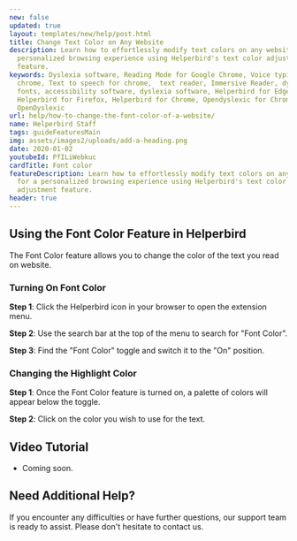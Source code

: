 ```yaml
---
new: false
updated: true
layout: templates/new/help/post.html
title: Change Text Color on Any Website
description: Learn how to effortlessly modify text colors on any website for a
  personalized browsing experience using Helperbird's text color adjustment
  feature.
keywords: Dyslexia software, Reading Mode for Google Chrome, Voice typing for
  chrome, Text to speech for chrome,  text reader, Immersive Reader, dyslexia
  fonts, accessibility software, dyslexia software, Helperbird for Edge,
  Helperbird for Firefox, Helperbird for Chrome, Opendyslexic for Chrome,
  OpenDyslexic
url: help/how-to-change-the-font-color-of-a-website/
name: Helperbird Staff
tags: guideFeaturesMain
img: assets/images2/uploads/add-a-heading.png
date: 2020-01-02
youtubeId: PfILiWebkuc
cardTitle: Font color
featureDescription: Learn how to effortlessly modify text colors on any website
  for a personalized browsing experience using Helperbird's text color
  adjustment feature.
header: true
---
```




## Using the Font Color Feature in Helperbird

The Font Color feature allows you to change the color of the text you read on website. 

### Turning On Font Color

**Step 1**: Click the Helperbird icon in your browser to open the extension menu.

**Step 2**: Use the search bar at the top of the menu to search for "Font Color".

**Step 3**: Find the "Font Color" toggle and switch it to the "On" position.

### Changing the Highlight Color

**Step 1**: Once the Font Color feature is turned on, a palette of colors will appear below the toggle.

**Step 2**: Click on the color you wish to use for the text. 






## Video Tutorial

- Coming soon.

## Need Additional Help?

If you encounter any difficulties or have further questions, our support team is ready to assist. Please don't hesitate to contact us.
